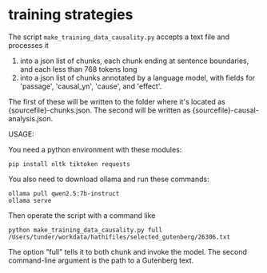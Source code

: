 training strategies
===================

The script ```make_training_data_causality.py``` accepts a text file and processes it

1. into a json list of chunks, each chunk ending at sentence boundaries, and each less than 768 tokens long
2. into a json list of chunks annotated by a language model, with fields for 'passage', 'causal_yn', 'cause', and 'effect'.

The first of these will be written to the folder where it's located as {sourcefile}-chunks.json. The second will be written as {sourcefile}-causal-analysis.json.

USAGE:

You need a python environment with these modules:

    pip install nltk tiktoken requests

You also need to download ollama and run these commands:


    ollama pull qwen2.5:7b-instruct
    ollama serve

Then operate the script with a command like

    python make_training_data_causality.py full /Users/tunder/workdata/hathifiles/selected_gutenberg/26306.txt 

The option "full" tells it to both chunk and invoke the model. The second command-line argument is the path to a Gutenberg text.
